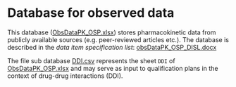 # Database for observed data
This database ([ObsDataPK_OSP.xlsx](../../raw/master/ObsDataPK_OSP.xlsx)) stores pharmacokinetic data from publicly available sources (e.g. peer-reviewed articles etc.).
The database is described in the *data item specification list*: [obsDataPK_OSP_DISL.docx](../../raw/master/obsDataPK_OSP_DISL.docx)

The file sub database [DDI.csv](../../raw/master/DDI.csv) represents the sheet `DDI` of [ObsDataPK_OSP.xlsx](../../raw/master/ObsDataPK_OSP.xlsx) and may serve as input to qualification plans in the context of drug-drug interactions (DDI).
